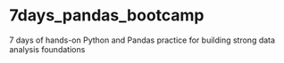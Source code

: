 # 7days_pandas_bootcamp
7 days of hands-on Python and Pandas practice for building strong data analysis foundations
